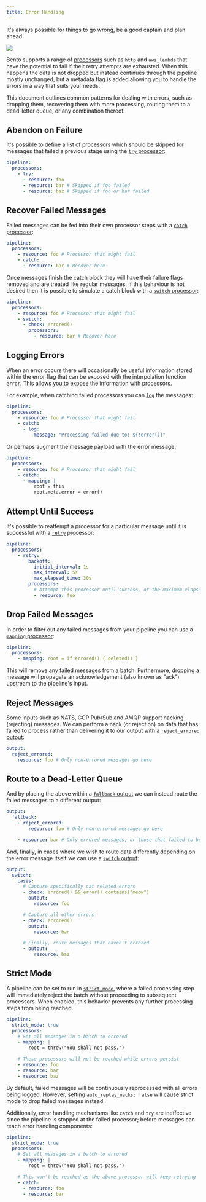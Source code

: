 ```yaml
---
title: Error Handling
---
```


It's always possible for things to go wrong, be a good captain and plan ahead.

<div style={{textAlign: 'center'}}><img style={{maxWidth: '300px', marginBottom: '40px'}} src="/bento/img/Blobpirate.svg" /></div>

Bento supports a range of [processors][processors] such as `http` and `aws_lambda` that have the potential to fail if their retry attempts are exhausted. When this happens the data is not dropped but instead continues through the pipeline mostly unchanged, but a metadata flag is added allowing you to handle the errors in a way that suits your needs.

This document outlines common patterns for dealing with errors, such as dropping them, recovering them with more processing, routing them to a dead-letter queue, or any combination thereof.

## Abandon on Failure

It's possible to define a list of processors which should be skipped for messages that failed a previous stage using the [`try` processor][processor.try]:

```yaml
pipeline:
  processors:
    - try:
      - resource: foo
      - resource: bar # Skipped if foo failed
      - resource: baz # Skipped if foo or bar failed
```

## Recover Failed Messages

Failed messages can be fed into their own processor steps with a [`catch` processor][processor.catch]:

```yaml
pipeline:
  processors:
    - resource: foo # Processor that might fail
    - catch:
      - resource: bar # Recover here
```

Once messages finish the catch block they will have their failure flags removed and are treated like regular messages. If this behaviour is not desired then it is possible to simulate a catch block with a [`switch` processor][processor.switch]:

```yaml
pipeline:
  processors:
    - resource: foo # Processor that might fail
    - switch:
      - check: errored()
        processors:
          - resource: bar # Recover here
```

## Logging Errors

When an error occurs there will occasionally be useful information stored within the error flag that can be exposed with the interpolation function [`error`][configuration.interpolation]. This allows you to expose the information with processors.

For example, when catching failed processors you can [`log`][processor.log] the messages:

```yaml
pipeline:
  processors:
    - resource: foo # Processor that might fail
    - catch:
      - log:
          message: "Processing failed due to: ${!error()}"
```

Or perhaps augment the message payload with the error message:

```yaml
pipeline:
  processors:
    - resource: foo # Processor that might fail
    - catch:
      - mapping: |
          root = this
          root.meta.error = error()
```

## Attempt Until Success

It's possible to reattempt a processor for a particular message until it is successful with a [`retry`][processor.retry] processor:

```yaml
pipeline:
  processors:
    - retry:
        backoff:
          initial_interval: 1s
          max_interval: 5s
          max_elapsed_time: 30s
        processors:
          # Attempt this processor until success, or the maximum elapsed time is reached.
          - resource: foo
```

## Drop Failed Messages

In order to filter out any failed messages from your pipeline you can use a [`mapping` processor][processor.mapping]:

```yaml
pipeline:
  processors:
    - mapping: root = if errored() { deleted() }
```

This will remove any failed messages from a batch. Furthermore, dropping a message will propagate an acknowledgement (also known as "ack") upstream to the pipeline's input.

## Reject Messages

Some inputs such as NATS, GCP Pub/Sub and AMQP support nacking (rejecting) messages. We can perform a nack (or rejection) on data that has failed to process rather than delivering it to our output with a [`reject_errored` output][output.reject_errored]:

```yaml
output:
  reject_errored:
    resource: foo # Only non-errored messages go here
```

## Route to a Dead-Letter Queue

And by placing the above within a [`fallback` output][output.fallback] we can instead route the failed messages to a different output:

```yaml
output:
  fallback:
    - reject_errored:
        resource: foo # Only non-errored messages go here

    - resource: bar # Only errored messages, or those that failed to be delivered to foo, go here
```

And, finally, in cases where we wish to route data differently depending on the error message itself we can use a [`switch` output][output.switch]:

```yaml
output:
  switch:
    cases:
      # Capture specifically cat related errors
      - check: errored() && error().contains("meow")
        output:
          resource: foo

      # Capture all other errors
      - check: errored()
        output:
          resource: bar

      # Finally, route messages that haven't errored
      - output:
          resource: baz
```

## Strict Mode

A pipeline can be set to run in [`strict_mode`][processors.strict_mode], where a failed processing step will immediately reject the batch without proceeding to subsequent processors. When enabled, this behavior prevents any further processing steps from being reached.

```yaml
pipeline:
  strict_mode: true
  processors:
    # Set all messages in a batch to errored 
    - mapping: |
        root = throw("You shall not pass.")

    # These processors will not be reached while errors persist
    - resource: foo
    - resource: bar
    - resource: baz
```

By default, failed messages will be continuously reprocessed with all errors being logged. However, setting `auto_replay_nacks: false` will cause strict mode to drop failed messages instead.

Additionally, error handling mechanisms like `catch` and `try` are ineffective since the pipeline is stopped at the failed processor; before messages can reach error handling components:

```yaml
pipeline:
  strict_mode: true
  processors:
    # Set all messages in a batch to errored
    - mapping: |
        root = throw("You shall not pass.")

    # This won't be reached as the above processor will keep retrying
    - catch:
      - resource: foo
      - resource: bar
```

[processors]: /docs/components/processors/about
[processors.strict_mode]: /docs/components/processors/about#strict-mode
[processor.mapping]: /docs/components/processors/mapping
[processor.switch]: /docs/components/processors/switch
[processor.retry]: /docs/components/processors/retry
[processor.for_each]: /docs/components/processors/for_each
[processor.catch]: /docs/components/processors/catch
[processor.try]: /docs/components/processors/try
[processor.log]: /docs/components/processors/log
[output.switch]: /docs/components/outputs/switch
[output.fallback]: /docs/components/outputs/fallback
[output.reject_errored]: /docs/components/outputs/reject_errored
[configuration.interpolation]: /docs/configuration/interpolation#bloblang-queries
